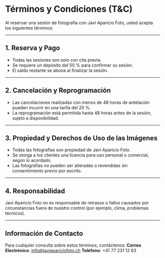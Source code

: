 # Términos y Condiciones (T&C)

Al reservar una sesión de fotografía con Javi Aparicio Foto, usted acepta los siguientes términos:

---

## **1. Reserva y Pago**
- Todas las sesiones son solo con cita previa.
- Se requiere un depósito del 50 % para confirmar su sesión.
- El saldo restante se abona al finalizar la sesión.

---

## **2. Cancelación y Reprogramación**
- Las cancelaciones realizadas con menos de 48 horas de antelación pueden incurrir en una tarifa del 20 %.
- La reprogramación está permitida hasta 48 horas antes de la sesión, sujeto a disponibilidad.

---

## **3. Propiedad y Derechos de Uso de las Imágenes**
- Todas las fotografías son propiedad de Javi Aparicio Foto.
- Se otorga a los clientes una licencia para uso personal o comercial, según lo acordado.
- Las fotografías no pueden ser alteradas o revendidas sin consentimiento previo por escrito.

---

## **4. Responsabilidad**
Javi Aparicio Foto no es responsable de retrasos o fallos causados por circunstancias fuera de nuestro control (por ejemplo, clima, problemas técnicos).

---

## Información de Contacto
Para cualquier consulta sobre estos términos, contáctenos:
**Correo Electrónico**: [info@javiapariciofoto.ch](mailto:info@javiapariciofoto.ch)
**Teléfono**: +41 77 231 12 63
